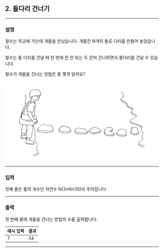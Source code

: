 ## 2. 돌다리 건너기
*************************************************************************
### 설명

철수는 학교에 가는데 개울을 만났습니다. 개울은 N개의 돌로 다리를 만들어 놓았습니다.

철수는 돌 다리를 건널 때 한 번에 한 칸 또는 두 칸씩 건너뛰면서 돌다리를 건널 수 있습니다.

철수가 개울을 건너는 방법은 총 몇개 일까요?

![img.png](img.png)

-------------------------------------------------------------------------
### 입력
첫째 줄은 돌의 개수인 자연수 N(3≤N≤35)이 주어집니다.

-------------------------------------------------------------------------
### 출력
첫 번째 줄에 개울을 건너는 방법의 수를 출력합니다.

| 예시 입력 | 결과  |
|---|-----|
| 7 | 34  |


-------------------------------------------------------------------------